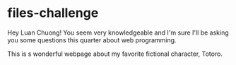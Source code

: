 files-challenge
===============
Hey Luan Chuong! You seem very knowledgeable and I'm sure I'll be asking you some questions this quarter about web programming.

This is s wonderful webpage about my favorite fictional character, Totoro.
